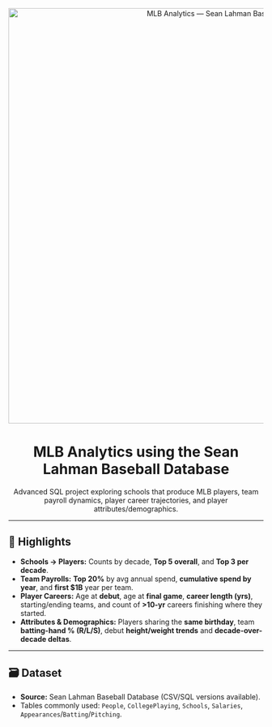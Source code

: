 <!-- PROJECT BANNER -->
<p align="center">
  <img src="assets/mlb-banner.png" alt="MLB Analytics — Sean Lahman Baseball DB" width="820">
</p>

<h1 align="center">MLB Analytics using the Sean Lahman Baseball Database</h1>

<p align="center">
  Advanced SQL project exploring schools that produce MLB players, team payroll dynamics, player career trajectories, and player attributes/demographics.
</p>

---

## 📌 Highlights
- **Schools → Players:** Counts by decade, **Top 5 overall**, and **Top 3 per decade**.
- **Team Payrolls:** **Top 20%** by avg annual spend, **cumulative spend by year**, and **first \$1B** year per team.
- **Player Careers:** Age at **debut**, age at **final game**, **career length (yrs)**, starting/ending teams, and count of **>10-yr** careers finishing where they started.
- **Attributes & Demographics:** Players sharing the **same birthday**, team **batting-hand % (R/L/S)**, debut **height/weight trends** and **decade-over-decade deltas**.

---

## 🗃️ Dataset
- **Source:** Sean Lahman Baseball Database (CSV/SQL versions available).
- Tables commonly used: `People`, `CollegePlaying`, `Schools`, `Salaries`, `Appearances`/`Batting`/`Pitching`.
